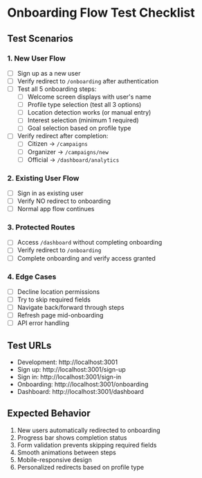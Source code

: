 # Onboarding Flow Test Checklist

## Test Scenarios

### 1. New User Flow

- [ ] Sign up as a new user
- [ ] Verify redirect to `/onboarding` after authentication
- [ ] Test all 5 onboarding steps:
  - [ ] Welcome screen displays with user's name
  - [ ] Profile type selection (test all 3 options)
  - [ ] Location detection works (or manual entry)
  - [ ] Interest selection (minimum 1 required)
  - [ ] Goal selection based on profile type
- [ ] Verify redirect after completion:
  - [ ] Citizen → `/campaigns`
  - [ ] Organizer → `/campaigns/new`
  - [ ] Official → `/dashboard/analytics`

### 2. Existing User Flow

- [ ] Sign in as existing user
- [ ] Verify NO redirect to onboarding
- [ ] Normal app flow continues

### 3. Protected Routes

- [ ] Access `/dashboard` without completing onboarding
- [ ] Verify redirect to `/onboarding`
- [ ] Complete onboarding and verify access granted

### 4. Edge Cases

- [ ] Decline location permissions
- [ ] Try to skip required fields
- [ ] Navigate back/forward through steps
- [ ] Refresh page mid-onboarding
- [ ] API error handling

## Test URLs

- Development: http://localhost:3001
- Sign up: http://localhost:3001/sign-up
- Sign in: http://localhost:3001/sign-in
- Onboarding: http://localhost:3001/onboarding
- Dashboard: http://localhost:3001/dashboard

## Expected Behavior

1. New users automatically redirected to onboarding
2. Progress bar shows completion status
3. Form validation prevents skipping required fields
4. Smooth animations between steps
5. Mobile-responsive design
6. Personalized redirects based on profile type
